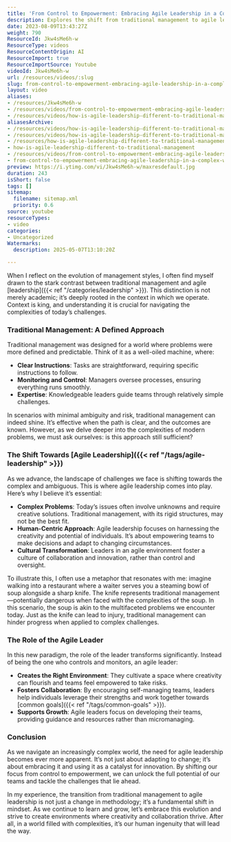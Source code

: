 ```yaml
---
title: 'From Control to Empowerment: Embracing Agile Leadership in a Complex World'
description: Explores the shift from traditional management to agile leadership, highlighting empowerment, adaptability, and collaboration as key to navigating complex modern challenges.
date: 2023-08-09T13:43:27Z
weight: 790
ResourceId: Jkw4sMe6h-w
ResourceType: videos
ResourceContentOrigin: AI
ResourceImport: true
ResourceImportSource: Youtube
videoId: Jkw4sMe6h-w
url: /resources/videos/:slug
slug: from-control-to-empowerment-embracing-agile-leadership-in-a-complex-world
layout: video
aliases:
- /resources/Jkw4sMe6h-w
- /resources/videos/from-control-to-empowerment-embracing-agile-leadership-in-a-complex-world
- /resources/videos/how-is-agile-leadership-different-to-traditional-management
aliasesArchive:
- /resources/videos/how-is-agile-leadership-different-to-traditional-management
- /resources/videos/how-is-agile-leadership-different-to-traditional-management-
- /resources/how-is-agile-leadership-different-to-traditional-management-
- how-is-agile-leadership-different-to-traditional-management
- /resources/videos/from-control-to-empowerment-embracing-agile-leadership-in-a-complex-world
- from-control-to-empowerment-embracing-agile-leadership-in-a-complex-world
preview: https://i.ytimg.com/vi/Jkw4sMe6h-w/maxresdefault.jpg
duration: 243
isShort: false
tags: []
sitemap:
  filename: sitemap.xml
  priority: 0.6
source: youtube
resourceTypes:
- video
categories:
- Uncategorized
Watermarks:
  description: 2025-05-07T13:10:20Z

---
```

When I reflect on the evolution of management styles, I often find myself drawn to the stark contrast between traditional management and agile [leadership]({{< ref "/categories/leadership" >}}). This distinction is not merely academic; it’s deeply rooted in the context in which we operate. Context is king, and understanding it is crucial for navigating the complexities of today’s challenges.

### Traditional Management: A Defined Approach

Traditional management was designed for a world where problems were more defined and predictable. Think of it as a well-oiled machine, where:

- **Clear Instructions**: Tasks are straightforward, requiring specific instructions to follow.
- **Monitoring and Control**: Managers oversee processes, ensuring everything runs smoothly.
- **Expertise**: Knowledgeable leaders guide teams through relatively simple challenges.

In scenarios with minimal ambiguity and risk, traditional management can indeed shine. It’s effective when the path is clear, and the outcomes are known. However, as we delve deeper into the complexities of modern problems, we must ask ourselves: is this approach still sufficient?

### The Shift Towards [Agile Leadership]({{< ref "/tags/agile-leadership" >}})

As we advance, the landscape of challenges we face is shifting towards the complex and ambiguous. This is where agile leadership comes into play. Here’s why I believe it’s essential:

- **Complex Problems**: Today’s issues often involve unknowns and require creative solutions. Traditional management, with its rigid structures, may not be the best fit.
- **Human-Centric Approach**: Agile leadership focuses on harnessing the creativity and potential of individuals. It’s about empowering teams to make decisions and adapt to changing circumstances.
- **Cultural Transformation**: Leaders in an agile environment foster a culture of collaboration and innovation, rather than control and oversight.

To illustrate this, I often use a metaphor that resonates with me: imagine walking into a restaurant where a waiter serves you a steaming bowl of soup alongside a sharp knife. The knife represents traditional management—potentially dangerous when faced with the complexities of the soup. In this scenario, the soup is akin to the multifaceted problems we encounter today. Just as the knife can lead to injury, traditional management can hinder progress when applied to complex challenges.

### The Role of the Agile Leader

In this new paradigm, the role of the leader transforms significantly. Instead of being the one who controls and monitors, an agile leader:

- **Creates the Right Environment**: They cultivate a space where creativity can flourish and teams feel empowered to take risks.
- **Fosters Collaboration**: By encouraging self-managing teams, leaders help individuals leverage their strengths and work together towards [common goals]({{< ref "/tags/common-goals" >}}).
- **Supports Growth**: Agile leaders focus on developing their teams, providing guidance and resources rather than micromanaging.

### Conclusion

As we navigate an increasingly complex world, the need for agile leadership becomes ever more apparent. It’s not just about adapting to change; it’s about embracing it and using it as a catalyst for innovation. By shifting our focus from control to empowerment, we can unlock the full potential of our teams and tackle the challenges that lie ahead.

In my experience, the transition from traditional management to agile leadership is not just a change in methodology; it’s a fundamental shift in mindset. As we continue to learn and grow, let’s embrace this evolution and strive to create environments where creativity and collaboration thrive. After all, in a world filled with complexities, it’s our human ingenuity that will lead the way.
